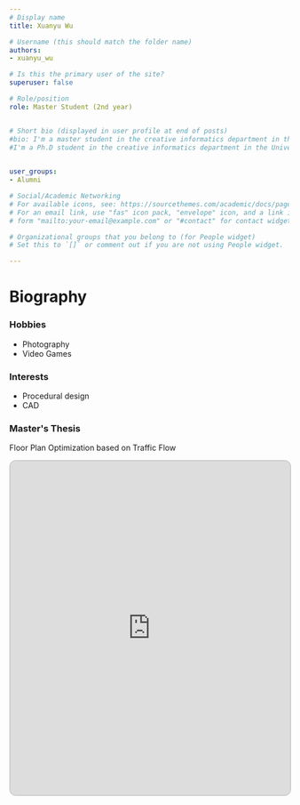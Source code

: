 ```yaml
---
# Display name
title: Xuanyu Wu

# Username (this should match the folder name)
authors: 
- xuanyu_wu

# Is this the primary user of the site?
superuser: false

# Role/position
role: Master Student (2nd year)


# Short bio (displayed in user profile at end of posts)
#bio: I'm a master student in the creative informatics department in the University of Tokyo.
#I'm a Ph.D student in the creative informatics department in the University of Tokyo
      

user_groups:
- Alumni

# Social/Academic Networking
# For available icons, see: https://sourcethemes.com/academic/docs/page-builder/#icons
# For an email link, use "fas" icon pack, "envelope" icon, and a link in the
# form "mailto:your-email@example.com" or "#contact" for contact widget.

# Organizational groups that you belong to (for People widget)
# Set this to `[]` or comment out if you are not using People widget.

---
```

<style>
  .responsive-iframe {
    width: 100%;
    height: 600px;
  }

  @media (max-width: 768px) {
    .responsive-iframe {
      height: 400px; 
    }
  }
</style>


# **Biography**

<!--Xuanyu Wu is a 1st-year master student in the Dept. of Creative Informatics at the University of Tokyo, advised by Prof.Nobuyuki Umetani. -->

### Hobbies
- Photography
- Video Games

### Interests
  - Procedural design
  - CAD
  
### Master's Thesis
Floor Plan Optimization based on Traffic Flow

<div class="iframe-container">
  <iframe src="https://i.xwu.ch/" 
  width="100%" height="600px" 
  style="border: 2px solid #ccc; border-radius: 12px; ">
  </iframe>
</div>

